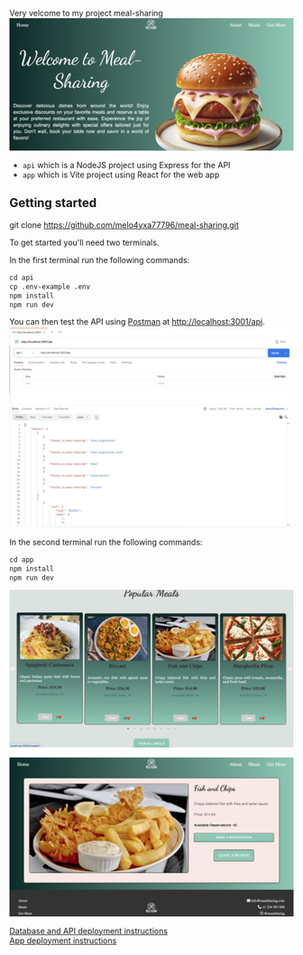 Very velcome to my project meal-sharing
![page about](https://github.com/melo4yxa77796/meal-sharing/blob/main/Screenshot%202024-12-04%20at%2015.08.04.png)

- `api` which is a NodeJS project using Express for the API
- `app` which is Vite project using React for the web app





## Getting started

git clone https://github.com/melo4yxa77796/meal-sharing.git

To get started you'll need two terminals.

In the first terminal run the following commands:

```
cd api
cp .env-example .env
npm install
npm run dev
```

You can then test the API using [Postman](https://www.postman.com/) at [http://localhost:3001/api](http://localhost:3001/api).
![Testing the API with Postman](./images/api_test.png)

In the second terminal run the following commands:

```
cd app
npm install
npm run dev
```


![second part page about](https://github.com/melo4yxa77796/meal-sharing/blob/main/Screenshot%202024-12-04%20at%2015.32.07.png)

![all meals](https://github.com/melo4yxa77796/meal-sharing/blob/main/Screenshot%202024-12-04%20at%2015.32.58.png)



 


  





[Database and API deployment instructions](./api/README.md#deploying)  
[App deployment instructions](./app/README.md#deploying-a-static-web-app)
